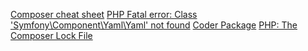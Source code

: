 

[Composer cheat sheet](https://devhints.io/composer)
[PHP Fatal error: Class 'Symfony\Component\Yaml\Yaml' not found](https://www.drupal.org/project/coder/issues/2875831)
[Coder Package](https://packagist.org/packages/drupal/coder)
[PHP: The Composer Lock File](https://daylerees.com/the-composer-lock-file/)
